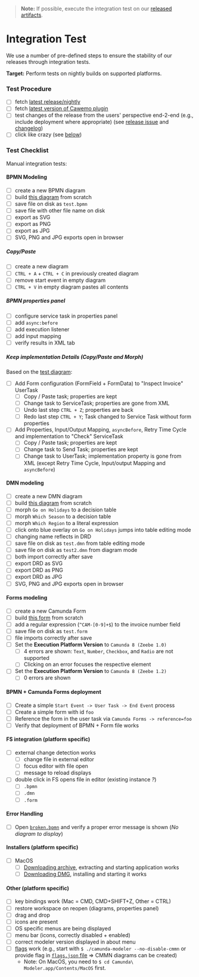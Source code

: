 > **Note:** If possible, execute the integration test on our [released artifacts](https://github.com/camunda/camunda-modeler/releases).

# Integration Test

We use a number of pre-defined steps to ensure the stability of our releases through integration tests.

**Target:** Perform tests on nightly builds on supported platforms.

### Test Procedure

- [ ] fetch [latest release/nightly](https://camunda.org/release/camunda-modeler/)
- [ ] fetch [latest version of Cawemo plugin](https://downloads.camunda.cloud/enterprise-release/cawemo/cloud-connect-modeler-plugin/)
- [ ] test changes of the release from the users' perspective end-2-end (e.g., include deployment where appropriate) (see [release issue](https://github.com/camunda/camunda-modeler/labels/release) and [changelog](https://github.com/camunda/camunda-modeler/blob/develop/CHANGELOG.md))
- [ ] click like crazy (see [below](#test-checklist))

### Test Checklist

Manual integration tests:

#### BPMN Modeling

- [ ] create a new BPMN diagram
- [ ] build [this diagram](./test.bpmn.png) from scratch
- [ ] save file on disk as `test.bpmn`
- [ ] save file with other file name on disk
- [ ] export as SVG
- [ ] export as PNG
- [ ] export as JPG
- [ ] SVG, PNG and JPG exports open in browser

##### Copy/Paste

- [ ] create a new diagram
- [ ] `CTRL + A` + `CTRL + C` in previously created diagram
- [ ] remove start event in empty diagram
- [ ] `CTRL + V` in empty diagram pastes all contents

##### BPMN properties panel

- [ ] configure service task in properties panel
- [ ] add `async:before`
- [ ] add execution listener
- [ ] add input mapping
- [ ] verify results in XML tab

##### Keep implementation Details (Copy/Paste and Morph)

Based on the [test diagram](./test.bpmn.png):

- [ ] Add Form configuration (FormField + FormData) to "Inspect Invoice" UserTask
  - [ ] Copy / Paste task; properties are kept
  - [ ] Change task to ServiceTask; properties are gone from XML
  - [ ] Undo last step `CTRL + Z`; properties are back
  - [ ] Redo last step `CTRL + Y`; Task changed to Service Task without form properties
- [ ] Add Properties, Input/Output Mapping, `asyncBefore`, Retry Time Cycle and implementation to "Check" ServiceTask
  - [ ] Copy / Paste task; properties are kept
  - [ ] Change task to Send Task; properties are kept
  - [ ] Change task to UserTask; implementation property is gone from XML (except Retry Time Cycle, Input/output Mapping and `asyncBefore`)

#### DMN modeling

- [ ] create a new DMN diagram
- [ ] build [this diagram](./test.dmn.png) from scratch
- [ ] morph `Go on Holidays` to a decision table
- [ ] morph `Which Season` to a decision table
- [ ] morph `Which Region` to a literal expression
- [ ] click onto blue overlay on `Go on Holidays` jumps into table editing mode
- [ ] changing name reflects in DRD
- [ ] save file on disk as `test.dmn` from table editing mode
- [ ] save file on disk as `test2.dmn` from diagram mode
- [ ] both import correctly after save
- [ ] export DRD as SVG
- [ ] export DRD as PNG
- [ ] export DRD as JPG
- [ ] SVG, PNG and JPG exports open in browser

#### Forms modeling

- [ ] create a new Camunda Form
- [ ] build [this form](./test.form.png) from scratch
- [ ] add a regular expression (`^CAM-[0-9]+$`) to the invoice number field
- [ ] save file on disk as `test.form`
- [ ] file imports correctly after save
- [ ] Set the **Execution Platform Version** to `Camunda 8 (Zeebe 1.0)`
  - [ ] 4 errors are shown: `Text`, `Number`, `Checkbox`, and `Radio` are not supported
  - [ ] Clicking on an error focuses the respective element
- [ ] Set the **Execution Platform Version** to `Camunda 8 (Zeebe 1.2)`
  - [ ] 0 errors are shown

#### BPMN + Camunda Forms deployment

- [ ] Create a simple `Start Event -> User Task -> End Event` process
- [ ] Create a simple form with id `foo`
- [ ] Reference the form in the user task via `Camunda Forms -> reference=foo`
- [ ] Verify that deployment of BPMN + Form file works

#### FS integration (platform specific)

- [ ] external change detection works
  - [ ] change file in external editor
  - [ ] focus editor with file open
  - [ ] message to reload displays
- [ ] double click in FS opens file in editor (existing instance _?_)
  - [ ] `.bpmn`
  - [ ] `.dmn`
  - [ ] `.form`

#### Error Handling

- [ ] Open [`broken.bpmn`](./broken.bpmn) and verify a proper error message is shown (_No diagram to display_)

#### Installers (platform specific)

- [ ] MacOS
  - [ ] [Downloading archive](https://github.com/camunda/camunda-modeler/releases), extracting and starting application works
  - [ ] [Downloading DMG](https://github.com/camunda/camunda-modeler/releases), installing and starting it works

#### Other (platform specific)

- [ ] key bindings work (Mac = CMD, CMD+SHIFT+Z, Other = CTRL)
- [ ] restore workspace on reopen (diagrams, properties panel)
- [ ] drag and drop
- [ ] icons are present
- [ ] OS specific menus are being displayed
- [ ] menu bar (icons, correctly disabled + enabled)
- [ ] correct modeler version displayed in about menu
- [ ] [flags](https://docs.camunda.io/docs/components/modeler/desktop-modeler/flags/) work (e.g., start with `$ ./camunda-modeler --no-disable-cmmn` or provide flag in [`flags.json` file](https://github.com/camunda/camunda-modeler/tree/develop/docs/flags#configure-in-flagsjson) => CMMN diagrams can be created)
  - Note: On MacOS, you need to `$ cd Camunda\ Modeler.app/Contents/MacOS` first.
